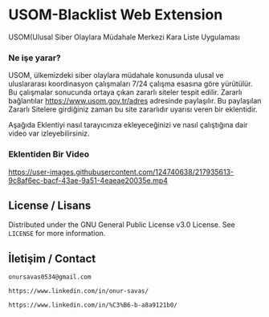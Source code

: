 # USOM-Blacklist Web Extension
USOM(Ulusal Siber Olaylara Müdahale Merkezi Kara Liste Uygulaması

### Ne işe yarar?
USOM, ülkemizdeki siber olaylara müdahale konusunda ulusal ve uluslararası koordinasyon çalışmaları 7/24 çalışma esasına göre yürütülür. Bu çalışmalar sonucunda ortaya çıkan zararlı siteler tespit edilir. Zararlı bağlantılar https://www.usom.gov.tr/adres adresinde paylaşılır. Bu paylaşılan Zararlı Sitelere girdiğiniz zaman bu site zararlıdır uyarısı veren bir eklentidir.

Aşağıda Eklentiyi nasıl tarayıcınıza ekleyeceğinizi ve nasıl çalıştığına dair video var izleyebilirsiniz.

### Eklentiden Bir Video


https://user-images.githubusercontent.com/124740638/217935613-9c8af6ec-bacf-43ae-9a51-4eaeae20035e.mp4



## License / Lisans

Distributed under the GNU General Public License v3.0 License. See `LICENSE` for more information.

## İletişim / Contact

``` onursavas0534@gmail.com ```

``` https://www.linkedin.com/in/onur-savas/ ```

``` https://www.linkedin.com/in/%C3%B6-b-a8a9121b0/ ```


